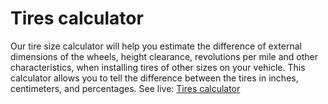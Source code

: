 # Tires calculator
Our tire size calculator will help you estimate the difference of external dimensions of the wheels, height clearance, revolutions per mile and other characteristics, when installing tires of other sizes on your vehicle. This calculator allows you to tell the difference between the tires in inches, centimeters, and percentages.
See live: [Tires calculator](http://toolster.net/tire_size_calculator)
